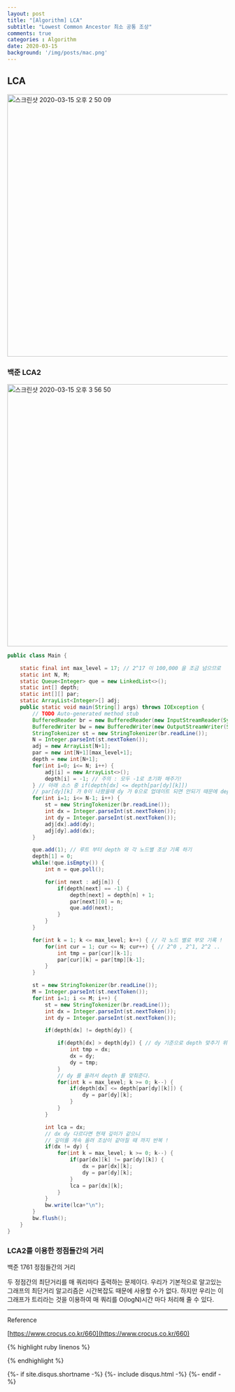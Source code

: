 ```yaml
---
layout: post
title: "[Algorithm] LCA"
subtitle: "Lowest Common Ancestor 최소 공통 조상"
comments: true
categories : Algorithm
date: 2020-03-15
background: '/img/posts/mac.png'
---
```


## LCA 

<img width="600" alt="스크린샷 2020-03-15 오후 2 50 09" src="https://user-images.githubusercontent.com/26623547/76697031-58141600-66d5-11ea-9bfc-59f50578bc7f.png">



### 백준 LCA2

<img width="600" alt="스크린샷 2020-03-15 오후 3 56 50" src="https://user-images.githubusercontent.com/26623547/76697061-9a3d5780-66d5-11ea-8b53-98101b0b4ba9.png">




```java
public class Main {

    static final int max_level = 17; // 2^17 이 100,000 을 조금 넘으므로
    static int N, M;
    static Queue<Integer> que = new LinkedList<>();
    static int[] depth;
    static int[][] par;
    static ArrayList<Integer>[] adj;
    public static void main(String[] args) throws IOException {
        // TODO Auto-generated method stub
        BufferedReader br = new BufferedReader(new InputStreamReader(System.in));
        BufferedWriter bw = new BufferedWriter(new OutputStreamWriter(System.out));
        StringTokenizer st = new StringTokenizer(br.readLine());
        N = Integer.parseInt(st.nextToken());
        adj = new ArrayList[N+1];
        par = new int[N+1][max_level+1];
        depth = new int[N+1];
        for(int i=0; i<= N; i++) {
            adj[i] = new ArrayList<>();
            depth[i] = -1; // 주의 : 모두 -1로 초기화 해주기!
        } // 아래 소스 중 if(depth[dx] <= depth[par[dy][k]])
        // par[dy][k] 가 0이 나왔을때 dy 가 0으로 업데이트 되면 안되기 때문에 depth[0] = -1 반드시 해주기
        for(int i=1; i<= N-1; i++) {
            st = new StringTokenizer(br.readLine());
            int dx = Integer.parseInt(st.nextToken());
            int dy = Integer.parseInt(st.nextToken());
            adj[dx].add(dy);
            adj[dy].add(dx);
        }

        que.add(1); // 루트 부터 depth 와 각 노드별 조상 기록 하기
        depth[1] = 0;
        while(!que.isEmpty()) {
            int n = que.poll();

            for(int next : adj[n]) {
                if(depth[next] == -1) {
                    depth[next] = depth[n] + 1;
                    par[next][0] = n;
                    que.add(next);
                }
            }
        }

        for(int k = 1; k <= max_level; k++) { // 각 노드 별로 부모 기록 !
            for(int cur = 1; cur <= N; cur++) { // 2^0 , 2^1, 2^2 ..
                int tmp = par[cur][k-1];
                par[cur][k] = par[tmp][k-1];
            }
        }

        st = new StringTokenizer(br.readLine());
        M = Integer.parseInt(st.nextToken());
        for(int i=1; i <= M; i++) {
            st = new StringTokenizer(br.readLine());
            int dx = Integer.parseInt(st.nextToken());
            int dy = Integer.parseInt(st.nextToken());

            if(depth[dx] != depth[dy]) {

                if(depth[dx] > depth[dy]) { // dy 기준으로 depth 맞추기 위해서
                    int tmp = dx;
                    dx = dy;
                    dy = tmp;
                }
                // dy 를 올려서 depth 를 맞춰준다.
                for(int k = max_level; k >= 0; k--) {
                    if(depth[dx] <= depth[par[dy][k]]) {
                        dy = par[dy][k];
                    }
                }
            }

            int lca = dx;
            // dx dy 다르다면 현재 깊이가 같으니 
            // 깊이를 계속 올려 조상이 같아질 때 까지 반복 ! 
            if(dx != dy) {
                for(int k = max_level; k >= 0; k--) {
                    if(par[dx][k] != par[dy][k]) {
                        dx = par[dx][k];
                        dy = par[dy][k];
                    }
                    lca = par[dx][k];
                }
            }
            bw.write(lca+"\n");
        }
        bw.flush();
    }
}

```

### LCA2를 이용한 정점들간의 거리 

백준 1761 정점들간의 거리 

두 정점간의 최단거리를 매 쿼리마다 출력하는 문제이다. 우리가 기본적으로 
알고있는 그래프의 최단거리 알고리즘은 시간복잡도 때문에 사용할 수가 없다. 
하지만 우리는 이 그래프가 트리라는 것을 이용하여 매 쿼리를 O(logN)시간 마다 처리해 줄 수 있다.  




- - - 

Reference

[https://www.crocus.co.kr/660](https://www.crocus.co.kr/660)       

{% highlight ruby linenos %}

{% endhighlight %}

{%- if site.disqus.shortname -%}
    {%- include disqus.html -%}
{%- endif -%}
